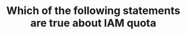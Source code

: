 ---
layout: all-exams
title: "Which of the following statements are true about IAM quota"
blurb: "There's no need to know the exact quota numbers for various IAM entities. It's unlikely you'll need to know that 10 is the maximum number of groups to whi"
quid: 150
---